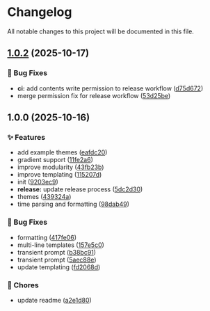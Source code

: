# Changelog

All notable changes to this project will be documented in this file.

## [1.0.2](https://github.com/mikemackintosh/zush/compare/v1.0.1...v1.0.2) (2025-10-17)


### 🐛 Bug Fixes

* **ci:** add contents write permission to release workflow ([d75d672](https://github.com/mikemackintosh/zush/commit/d75d6721d5ff5b15f1080fc915b8acdbbaea7f10))
* merge permission fix for release workflow ([53d25be](https://github.com/mikemackintosh/zush/commit/53d25be70c54b6fa9c535b8dbfef6ad39441b819))

## 1.0.0 (2025-10-16)


### ✨ Features

* add example themes ([eafdc20](https://github.com/mikemackintosh/zush/commit/eafdc20856888d430c38270cf71fd3578d201d53))
* gradient support ([11fe2a6](https://github.com/mikemackintosh/zush/commit/11fe2a6cf175f03d79355e03104e7d1fa335bbf9))
* improve modularity ([43fb23b](https://github.com/mikemackintosh/zush/commit/43fb23b631066a1551b873a3f90eb289540c23f0))
* improve templating ([115207d](https://github.com/mikemackintosh/zush/commit/115207de423dbcc9e41e71ff93be4e1cd3a5a1df))
* init ([9203ec9](https://github.com/mikemackintosh/zush/commit/9203ec9b4802f14b35c5427777bb574cb0315b5b))
* **release:** update release process ([5dc2d30](https://github.com/mikemackintosh/zush/commit/5dc2d300de98789e56167098662ae522ac711dad))
* themes ([439324a](https://github.com/mikemackintosh/zush/commit/439324a70470eec032c2d074cea03ef08cd49468))
* time parsing and formatting ([98dab49](https://github.com/mikemackintosh/zush/commit/98dab498fc25db1b295d937226bba28bf5b4bfb3))


### 🐛 Bug Fixes

* formatting ([417fe06](https://github.com/mikemackintosh/zush/commit/417fe062f39a44d0c9acb4af5211d3d01650b55d))
* multi-line templates ([157e5c0](https://github.com/mikemackintosh/zush/commit/157e5c0103720ed8f229b61e841fd60acc7bd1a3))
* transient prompt ([b38bc91](https://github.com/mikemackintosh/zush/commit/b38bc9116d4c1c4de9724432b0e5100e98512953))
* transient prompt ([5aec88e](https://github.com/mikemackintosh/zush/commit/5aec88e3ff267e472790977b54e979d953479a73))
* update templating ([fd2068d](https://github.com/mikemackintosh/zush/commit/fd2068dd24ff3c1bf1029028968687396772b6da))


### 🔨 Chores

* update readme ([a2e1d80](https://github.com/mikemackintosh/zush/commit/a2e1d80a26d7e3f64dc82723caa168fadf519dfa))
